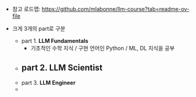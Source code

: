 - 참고 로드맵: https://github.com/mlabonne/llm-course?tab=readme-ov-file

- 크게 3개의 part로 구분
	- part 1. **LLM Fundamentals**
		- 기초적인 수학 지식 / 구현 언어인 Python / ML, DL 지식을 공부
	- part 2. **LLM Scientist**
		- 
	- part 3. **LLM Engineer**
	- 
